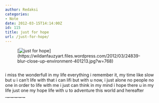 ```yaml
---
author: Redaksi
categories:
- Note
date: 2012-03-15T14:14:00Z
id: 115
title: just for hope
url: /just-for-hope/
---
```


<figure class="wp-block-image size-large">[<img src="https://wildanfauzyart.files.wordpress.com/2012/03/24839-blur-close-up-environment-401213.jpg?w=768" alt="just for hope" title="just for hope" data-recalc-dims="1" />](https://wildanfauzyart.files.wordpress.com/2012/03/24839-blur-close-up-environment-401213.jpg?w=768)</figure> 

<img /> 

i miss the wonderfull in my life everything i remember it, my time like slow but u i can&#8217;t life with that i can lifi but with u now, i just alone no people no one in order to life with me i just can think in my mind i hope there u in my life just one my hope life with u to adventure this world and hereafter  
\___\___\___\___\___\___\___\___\___\___